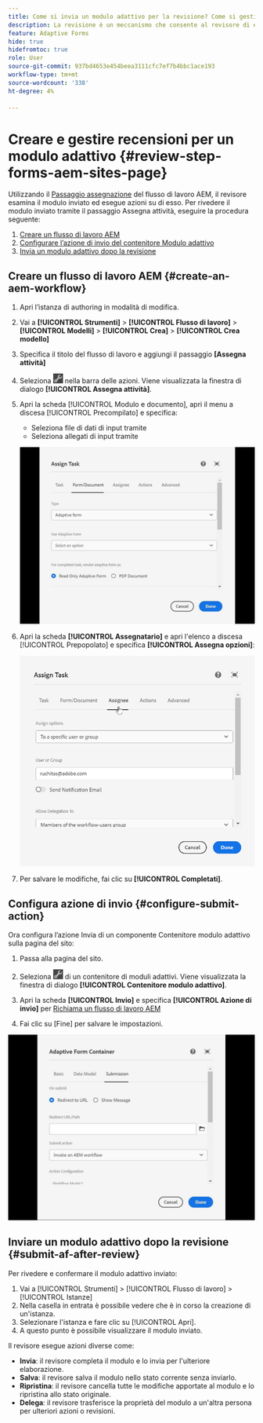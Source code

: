 ```yaml
---
title: Come si invia un modulo adattivo per la revisione? Come si gestiscono le recensioni per un modulo adattivo AEM?
description: La revisione è un meccanismo che consente al revisore di eseguire diverse attività per i moduli adattivi utilizzando la fase Assegna attività.
feature: Adaptive Forms
hide: true
hidefromtoc: true
role: User
source-git-commit: 937bd4653e454beea3111cfc7ef7b4bbc1ace193
workflow-type: tm+mt
source-wordcount: '338'
ht-degree: 4%

---
```



# Creare e gestire recensioni per un modulo adattivo {#review-step-forms-aem-sites-page}

Utilizzando il [Passaggio assegnazione](https://experienceleague.adobe.com/docs/experience-manager-cloud-service/content/forms/create-form-centric-workflows/aem-forms-workflow-step-reference.html#assign-task-step) del flusso di lavoro AEM, il revisore esamina il modulo inviato ed esegue azioni su di esso. Per rivedere il modulo inviato tramite il passaggio Assegna attività, eseguire la procedura seguente:

1. [Creare un flusso di lavoro AEM](#create-an-aem-workflow)
1. [Configurare l’azione di invio del contenitore Modulo adattivo](#configure-submit-action)
1. [Invia un modulo adattivo dopo la revisione](#submit-af-after-review)

## Creare un flusso di lavoro AEM {#create-an-aem-workflow}

1. Apri l’istanza di authoring in modalità di modifica.
1. Vai a **[!UICONTROL Strumenti]** > **[!UICONTROL Flusso di lavoro]** > **[!UICONTROL Modelli]** > **[!UICONTROL Crea]** > **[!UICONTROL Crea modello]**
1. Specifica il titolo del flusso di lavoro e aggiungi il passaggio **[Assegna attività]**
1. Seleziona ![icona_impostazioni](assets/settings_icon.png) nella barra delle azioni. Viene visualizzata la finestra di dialogo **[!UICONTROL Assegna attività]**.
1. Apri la scheda [!UICONTROL Modulo e documento], apri il menu a discesa [!UICONTROL Precompilato] e specifica:

   * Seleziona file di dati di input tramite
   * Seleziona allegati di input tramite

   ![Passaggio di revisione](/help/forms/assets/assigntask-review1.gif)

1. Apri la scheda **[!UICONTROL Assegnatario]** e apri l&#39;elenco a discesa [!UICONTROL Prepopolato] e specifica **[!UICONTROL Assegna opzioni]**:

   ![Passaggio di revisione](/help/forms/assets/review-assignstep.png)

1. Per salvare le modifiche, fai clic su **[!UICONTROL Completati]**.

## Configura azione di invio {#configure-submit-action}

Ora configura l’azione Invia di un componente Contenitore modulo adattivo sulla pagina del sito:

1. Passa alla pagina del sito.
1. Seleziona ![icona_impostazioni](assets/settings_icon.png) di un contenitore di moduli adattivi. Viene visualizzata la finestra di dialogo **[!UICONTROL Contenitore modulo adattivo]**.
1. Apri la scheda **[!UICONTROL Invio]** e specifica **[!UICONTROL Azione di invio]** per [Richiama un flusso di lavoro AEM](https://experienceleague.adobe.com/docs/experience-manager-cloud-service/content/forms/adaptive-forms-authoring/authoring-adaptive-forms-foundation-components/configure-submit-actions-and-metadata-submission/configuring-submit-actions.html?lang=en#invoke-an-aem-workflow)

1. Fai clic su [Fine] per salvare le impostazioni.

![inoltroscheda-reviewstep](/help/forms/assets/submissiontab-reviewstep.gif)

## Inviare un modulo adattivo dopo la revisione {#submit-af-after-review}

Per rivedere e confermare il modulo adattivo inviato:

1. Vai a [!UICONTROL Strumenti] > [!UICONTROL Flusso di lavoro] > [!UICONTROL Istanze]
1. Nella casella in entrata è possibile vedere che è in corso la creazione di un&#39;istanza.
1. Selezionare l&#39;istanza e fare clic su [!UICONTROL Apri].
1. A questo punto è possibile visualizzare il modulo inviato.

Il revisore esegue azioni diverse come:

* **Invia**: il revisore completa il modulo e lo invia per l&#39;ulteriore elaborazione.
* **Salva**: il revisore salva il modulo nello stato corrente senza inviarlo.
* **Ripristina**: il revisore cancella tutte le modifiche apportate al modulo e lo ripristina allo stato originale.
* **Delega**: il revisore trasferisce la proprietà del modulo a un&#39;altra persona per ulteriori azioni o revisioni.
